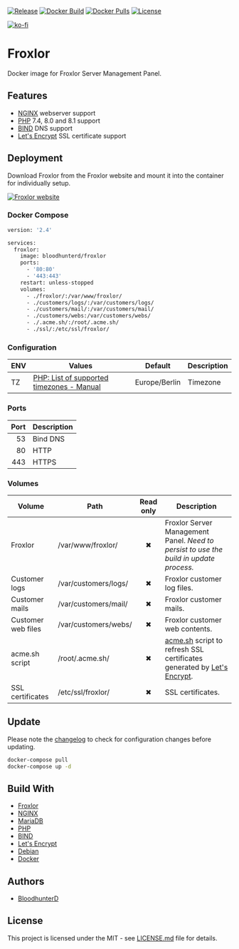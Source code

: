 [![Release](https://img.shields.io/github/v/release/bloodhunterd/froxlor?style=for-the-badge)](https://github.com/bloodhunterd/froxlor/releases)
[![Docker Build](https://img.shields.io/github/workflow/status/bloodhunterd/froxlor/Docker?style=for-the-badge&label=Docker%20Build)](https://github.com/bloodhunterd/froxlor/actions?query=workflow%3ADocker)
[![Docker Pulls](https://img.shields.io/docker/pulls/bloodhunterd/froxlor?style=for-the-badge)](https://hub.docker.com/r/bloodhunterd/froxlor)
[![License](https://img.shields.io/github/license/bloodhunterd/froxlor?style=for-the-badge)](https://github.com/bloodhunterd/froxlor/blob/master/LICENSE)

[![ko-fi](https://www.ko-fi.com/img/githubbutton_sm.svg)](https://ko-fi.com/bloodhunterd)

# Froxlor

Docker image for Froxlor Server Management Panel.

## Features

* [NGINX](https://www.nginx.com/) webserver support
* [PHP](https://www.php.net/) 7.4, 8.0 and 8.1 support
* [BIND](https://www.isc.org/bind/) DNS support
* [Let's Encrypt](https://letsencrypt.org/) SSL certificate support

## Deployment

Download Froxlor from the Froxlor website and mount it into the container for individually setup.

[![Froxlor website](https://img.shields.io/badge/Froxlor-Website-blue?style=for-the-badge)](https://froxlor.org/)

### Docker Compose

```dockerfile
version: '2.4'

services:
  froxlor:
    image: bloodhunterd/froxlor
    ports:
      - '80:80'
      - '443:443'
    restart: unless-stopped
    volumes:
      - ./froxlor/:/var/www/froxlor/
      - ./customers/logs/:/var/customers/logs/
      - ./customers/mail/:/var/customers/mail/
      - ./customers/webs:/var/customers/webs/
      - ./.acme.sh/:/root/.acme.sh/
      - ./ssl/:/etc/ssl/froxlor/
```

### Configuration

| ENV | Values | Default | Description
| --- | ------- | ------- | -----------
| TZ | [PHP: List of supported timezones - Manual](https://www.php.net/manual/en/timezones.php) | Europe/Berlin | Timezone

### Ports

| Port | Description
| ---: | -----------
| 53 | Bind DNS
| 80 | HTTP
| 443 | HTTPS

### Volumes

| Volume | Path | Read only | Description
| ------ | ---- | :-------: | -----------
| Froxlor | /var/www/froxlor/ | &#10006; | Froxlor Server Management Panel. *Need to persist to use the build in update process.*
| Customer logs | /var/customers/logs/ | &#10006; | Froxlor customer log files.
| Customer mails | /var/customers/mail/ | &#10006; | Froxlor customer mails.
| Customer web files | /var/customers/webs/ | &#10006; | Froxlor customer web contents.
| acme.sh script | /root/.acme.sh/ | &#10006; | [acme.sh](https://github.com/acmesh-official/acme.sh) script to refresh SSL certificates generated by [Let's Encrypt](https://letsencrypt.org/de/).
| SSL certificates | /etc/ssl/froxlor/ | &#10006; | SSL certificates.

## Update

Please note the [changelog](https://github.com/bloodhunterd/froxlor/blob/master/CHANGELOG.md) to check for configuration changes before updating.

```bash
docker-compose pull
docker-compose up -d
```

## Build With

* [Froxlor](https://froxlor.org/)
* [NGINX](https://www.nginx.com/)
* [MariaDB](https://mariadb.org/)
* [PHP](https://www.php.net/)
* [BIND](https://www.isc.org/bind/)
* [Let's Encrypt](https://letsencrypt.org/)
* [Debian](https://www.debian.org/)
* [Docker](https://www.docker.com/)

## Authors

* [BloodhunterD](https://github.com/bloodhunterd)

## License

This project is licensed under the MIT - see [LICENSE.md](https://github.com/bloodhunterd/froxlor/blob/master/LICENSE) file for details.
